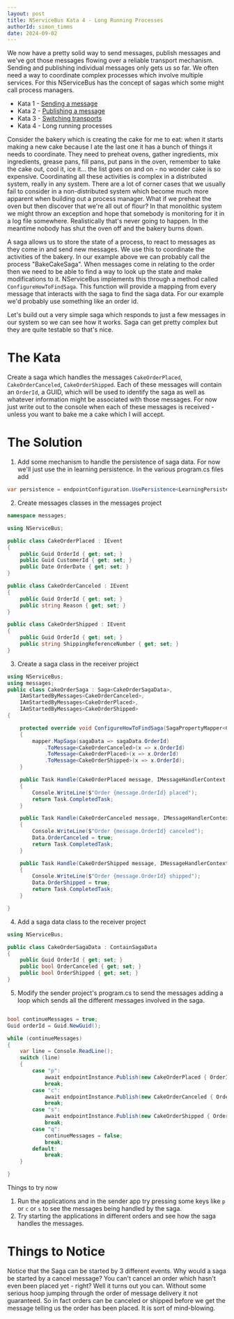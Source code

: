 ```yaml
---
layout: post
title: NServiceBus Kata 4 - Long Running Processes
authorId: simon_timms
date: 2024-09-02
---
```


We now have a pretty solid way to send messages, publish messages and we've got those messages flowing over a reliable transport mechanism. Sending and publishing individual messages only gets us so far. We often need a way to coordinate complex processes which involve multiple services. For this NServiceBus has the concept of sagas which some might call process managers. 

<!--more-->

* Kata 1 - [Sending a message](https://blog.simontimms.com/2024/08/30/nservicebus-kata-1)
* Kata 2 - [Publishing a message](https://blog.simontimms.com/2024/08/31/nservicebus-kata-2/) 
* Kata 3 - [Switching transports](https://blog.simontimms.com/2024/09/01/nservicebus-kata-3)
* Kata 4 - Long running processes

Consider the bakery which is creating the cake for me to eat: when it starts making a new cake because I ate the last one it has a bunch of things it needs to coordinate. They need to preheat ovens, gather ingredients, mix ingredients, grease pans, fill pans, put pans in the oven, remember to take the cake out, cool it, ice it... the list goes on and on - no wonder cake is so expensive. Coordinating all these activities is complex in a distributed system, really in any system. There are a lot of corner cases that we usually fail to consider in a non-distributed system which become much more apparent when building out a process manager. What if we preheat the oven but then discover that we're all out of flour? In that monolithic system we might throw an exception and hope that somebody is monitoring for it in a log file somewhere. Realistically that's never going to happen. In the meantime nobody has shut the oven off and the bakery burns down. 

A saga allows us to store the state of a process, to react to messages as they come in and send new messages. We use this to coordinate the activities of the bakery. In our example above we can probably call the process "BakeCakeSaga". When messages come in relating to the order then we need to be able to find a way to look up the state and make modifications to it. NServiceBus implements this through a method called `ConfigureHowToFindSaga`. This function will provide a mapping from every message that interacts with the saga to find the saga data. For our example we'd probably use something like an order id. 

Let's build out a very simple saga which responds to just a few messages in our system so we can see how it works. Saga can get pretty complex but they are quite testable so that's nice.  

# The Kata

Create a saga which handles the messages `CakeOrderPlaced`, `CakeOrderCanceled`, `CakeOrderShipped`. Each of these messages will contain an `OrderId`, a GUID, which will be used to identify the saga as well as whatever information might be associated with those messages. For now just write out to the console when each of these messages is received - unless you want to bake me a cake which I will accept.

# The Solution

1. Add some mechanism to handle the persistence of saga data. For now we'll just use the in learning persistence. In the various program.cs files add 

```csharp
var persistence = endpointConfiguration.UsePersistence<LearningPersistence>();
```

2. Create messages classes in the messages project

```csharp
namespace messages;

using NServiceBus;

public class CakeOrderPlaced : IEvent
{
    public Guid OrderId { get; set; }
    public Guid CustomerId { get; set; }
    public Date OrderDate { get; set; }
}

public class CakeOrderCanceled : IEvent
{
    public Guid OrderId { get; set; }
    public string Reason { get; set; }
}

public class CakeOrderShipped : IEvent
{
    public Guid OrderId { get; set; }
    public string ShippingReferenceNumber { get; set; }
}
```

3. Create a saga class in the receiver project

```csharp
using NServiceBus;
using messages;
public class CakeOrderSaga : Saga<CakeOrderSagaData>,
    IAmStartedByMessages<CakeOrderCanceled>,
    IAmStartedByMessages<CakeOrderPlaced>,
    IAmStartedByMessages<CakeOrderShipped>
{

    protected override void ConfigureHowToFindSaga(SagaPropertyMapper<CakeOrderSagaData> mapper)
    {
        mapper.MapSaga(sagaData => sagaData.OrderId)
            .ToMessage<CakeOrderCanceled>(x => x.OrderId)
            .ToMessage<CakeOrderPlaced>(x => x.OrderId)
            .ToMessage<CakeOrderShipped>(x => x.OrderId);
    }

    public Task Handle(CakeOrderPlaced message, IMessageHandlerContext context)
    {
        Console.WriteLine($"Order {message.OrderId} placed");
        return Task.CompletedTask;
    }

    public Task Handle(CakeOrderCanceled message, IMessageHandlerContext context)
    {
        Console.WriteLine($"Order {message.OrderId} canceled");
        Data.OrderCanceled = true;
        return Task.CompletedTask;
    }

    public Task Handle(CakeOrderShipped message, IMessageHandlerContext context)
    {
        Console.WriteLine($"Order {message.OrderId} shipped");
        Data.OrderShipped = true;
        return Task.CompletedTask;
    }

}
```

4. Add a saga data class to the receiver project

```csharp
using NServiceBus;

public class CakeOrderSagaData : ContainSagaData
{
    public Guid OrderId { get; set; }
    public bool OrderCanceled { get; set; }
    public bool OrderShipped { get; set; }
}
```

5. Modify the sender project's program.cs to send the messages adding a loop which sends all the different messages involved in the saga. 

```csharp

bool continueMessages = true;
Guid orderId = Guid.NewGuid();

while (continueMessages)
{
    var line = Console.ReadLine();
    switch (line)
    {
        case "p":
            await endpointInstance.Publish(new CakeOrderPlaced { OrderId = orderId });
            break;
        case "c":
            await endpointInstance.Publish(new CakeOrderCanceled { OrderId = orderId });
            break;
        case "s":
            await endpointInstance.Publish(new CakeOrderShipped { OrderId = orderId });
            break;
        case "q":
            continueMessages = false;
            break;
        default:
            break;
    }

}
```

Things to try now

1. Run the applications and in the sender app try pressing some keys like `p` or `c` or `s` to see the messages being handled by the saga.
2. Try starting the applications in different orders and see how the saga handles the messages.

# Things to Notice

Notice that the Saga can be started by 3 different events. Why would a saga be started by a cancel message? You can't cancel an order which hasn't even been placed yet - right? Well it turns out you can. Without some serious hoop jumping through the order of message delivery it not guaranteed. So in fact orders can be canceled or shipped before we get the message telling us the order has been placed. It is sort of mind-blowing. 